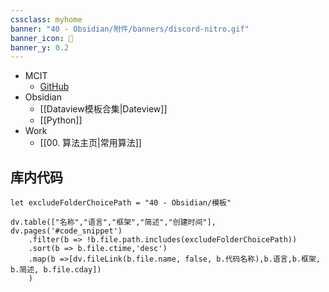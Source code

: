 ```yaml
---
cssclass: myhome
banner: "40 - Obsidian/附件/banners/discord-nitro.gif"
banner_icon: 📓
banner_y: 0.2
---
```


- MCIT
	- [GitHub](https://github.com/Peihao-Wu/ObsidianOfWu)
- Obsidian
	- [[Dataview模板合集|Dateview]]
	- [[Python]]
- Work
	- [[00. 算法主页|常用算法]]


## 库内代码

```dataviewjs
let excludeFolderChoicePath = "40 - Obsidian/模板"

dv.table(["名称","语言","框架","简述","创建时间"], dv.pages('#code_snippet')
	.filter(b => !b.file.path.includes(excludeFolderChoicePath))
	.sort(b => b.file.ctime,'desc')
	.map(b =>[dv.fileLink(b.file.name, false, b.代码名称),b.语言,b.框架, b.简述, b.file.cday])
	)
```

